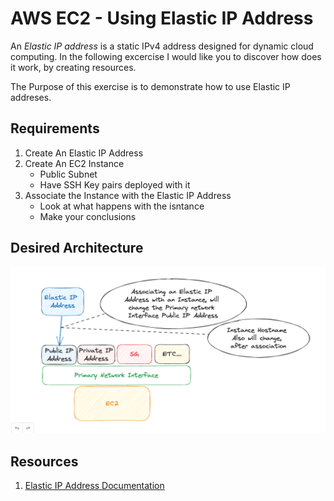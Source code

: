 # AWS EC2 - Using Elastic IP Address
An _Elastic IP address_ is a static IPv4 address designed for dynamic cloud computing. In the following excercise I would like you to discover how does it work, by creating resources.

The Purpose of this exercise is to demonstrate how to use Elastic IP addreses.

## Requirements
1. Create An Elastic IP Address
1. Create An EC2 Instance
    - Public Subnet
    - Have SSH Key pairs deployed with it
1. Associate the Instance with the Elastic IP Address
    - Look at what happens with the isntance
    - Make your conclusions

## Desired Architecture
![Elastic IP from 10000 Feet](./ec2-elastic-ip.png)

## Resources
1. [Elastic IP Address Documentation](https://docs.aws.amazon.com/AWSEC2/latest/UserGuide/elastic-ip-addresses-eip.html)